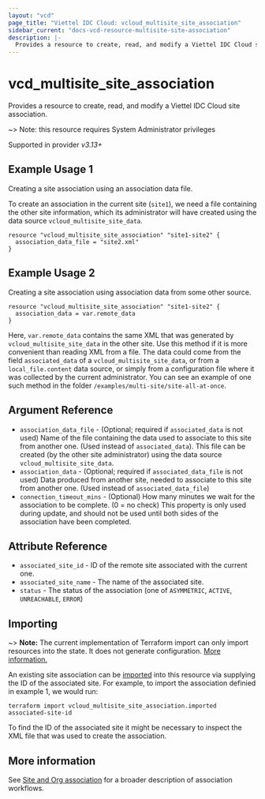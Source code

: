 ```yaml
---
layout: "vcd"
page_title: "Viettel IDC Cloud: vcloud_multisite_site_association"
sidebar_current: "docs-vcd-resource-multisite-site-association"
description: |-
  Provides a resource to create, read, and modify a Viettel IDC Cloud site association with the current site.
---
```


# vcd\_multisite\_site\_association

Provides a resource to create, read, and modify a Viettel IDC Cloud site association.

~> Note: this resource requires System Administrator privileges

Supported in provider *v3.13+*

## Example Usage 1

Creating a site association using an association data file.

To create an association in the current site (`site1`), we need a file containing the other site information, which its
administrator will have created using the data source `vcloud_multisite_site_data`.

```hcl
resource "vcloud_multisite_site_association" "site1-site2" {
  association_data_file = "site2.xml"
}
```

## Example Usage 2

Creating a site association using association data from some other source.

```hcl
resource "vcloud_multisite_site_association" "site1-site2" {
  association_data = var.remote_data
}
```
Here, `var.remote_data` contains the same XML that was generated by `vcloud_multisite_site_data` in the other site.
Use this method if it is more convenient than reading XML from a file.
The data could come from the field `associated_data` of a `vcloud_multisite_site_data`, or from a `local_file.content`
data source, or simply from a configuration file where it was collected by the current administrator.
You can see an example of one such method in the folder `/examples/multi-site/site-all-at-once`.

## Argument Reference

* `association_data_file` - (Optional; required if `associated_data` is not used) Name of the file containing the data used to associate to this site from another one.
  (Used instead of `associated_data`). This file can be created (by the other site administrator) using the data source `vcloud_multisite_site_data`.
* `association_data` - (Optional; required if `associated_data_file` is not used) Data produced from another site, needed to associate to this site from another one.
  (Used instead of `associated_data_file`)
* `connection_timeout_mins` - (Optional) How many minutes we wait for the association to be complete. (0 = no check) 
  This property is only used during update, and should not be used until both sides of the association have been completed.

## Attribute Reference

* `associated_site_id` - ID of the remote site associated with the current one.
* `associated_site_name` - The name of the associated site.
* `status` - The status of the association (one of `ASYMMETRIC`, `ACTIVE`, `UNREACHABLE`, `ERROR`)


## Importing

~> **Note:** The current implementation of Terraform import can only import resources into the state. It does not generate
configuration. [More information.](https://www.terraform.io/docs/import/)

An existing site association can be [imported][docs-import] into this resource
via supplying the ID of the associated site.
For example, to import the association definied in example 1, we would run:

```
terraform import vcloud_multisite_site_association.imported associated-site-id
```

To find the ID of the associated site it might be necessary to inspect the XML file that was used to create the association.


## More information

See [Site and Org association](/providers/terraform-viettelidc/vcloud/latest/docs/guides/site_org_association) for a broader description
of association workflows.

[docs-import]: https://www.terraform.io/docs/import/